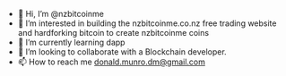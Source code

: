 - 👋 Hi, I’m @nzbitcoinme
- 👀 I’m interested in building the nzbitcoinme.co.nz free trading website  and hardforking bitcoin to create nzbitcoinme coins
- 🌱 I’m currently learning dapp
- 💞️ I’m looking to collaborate with a Blockchain developer.
- 📫 How to reach me donald.munro.dm@gmail.com

<!---
nzbitcoinme/nzbitcoinme is a ✨ special ✨ repository because its `README.md` (this file) appears on your GitHub profile.
You can click the Preview link to take a look at your changes.
--->
